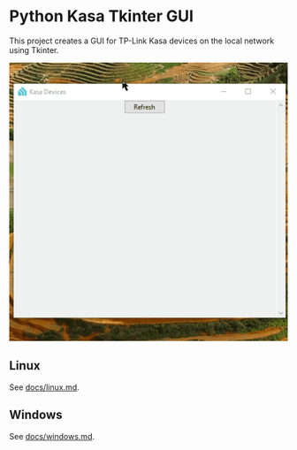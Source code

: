 # Python Kasa Tkinter GUI

This project creates a GUI for TP-Link Kasa devices on the local network using
Tkinter.

![Screenshot](docs/2021-02-27_kasatk_demo.gif)

## Linux

See [docs/linux.md](docs/linux.md).

## Windows

See [docs/windows.md](docs/windows.md).
